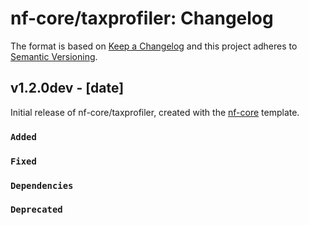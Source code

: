 # nf-core/taxprofiler: Changelog

The format is based on [Keep a Changelog](https://keepachangelog.com/en/1.0.0/)
and this project adheres to [Semantic Versioning](https://semver.org/spec/v2.0.0.html).

## v1.2.0dev - [date]

Initial release of nf-core/taxprofiler, created with the [nf-core](https://nf-co.re/) template.

### `Added`

### `Fixed`

### `Dependencies`

### `Deprecated`
